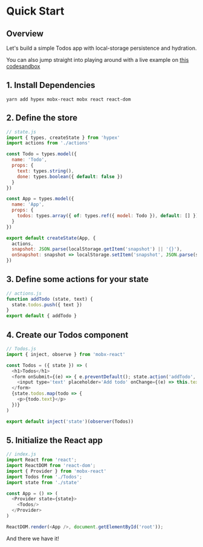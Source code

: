 # Quick Start

## Overview

Let's build a simple Todos app with local-storage persistence and hydration.

You can also jump straight into playing around with a live example on [this codesandbox](https://codesandbox.io/s/64647p41mk)

## 1. Install Dependencies

`yarn add hypex mobx-react mobx react react-dom`

## 2. Define the store

```javascript
// state.js
import { types, createState } from 'hypex'
import actions from './actions'

const Todo = types.model({
  name: 'Todo', 
  props: {
    text: types.string(),
    done: types.boolean({ default: false })
  }
})

const App = types.model({
  name: 'App', 
  props: {
    todos: types.array({ of: types.ref({ model: Todo }), default: [] })
  }
})

export default createState(App, {
  actions,
  snapshot: JSON.parse(localStorage.getItem('snapshot') || '{}'),
  onSnapshot: snapshot => localStorage.setItem('snapshot', JSON.parse(snapshot))
})
```

## 3. Define some actions for your state

```javascript
// actions.js
function addTodo (state, text) {
  state.todos.push({ text })
}
export default { addTodo }
```

## 4. Create our Todos component

```javascript
// Todos.js
import { inject, observe } from 'mobx-react'

const Todos = ({ state }) => (
  <h1>Todos</h1>
  <form onSubmit={(e) => { e.preventDefault(); state.action('addTodo', this.text) }}>
    <input type='text' placeholder='Add todo' onChange={(e) => this.text = e.target.value}/>
  </form>
  {state.todos.map(todo => {
    <p>{todo.text}</p>
  })}
)

export default inject('state')(observer(Todos))
```

## 5. Initialize the React app

```javascript
// index.js
import React from 'react';
import ReactDOM from 'react-dom';
import { Provider } from 'mobx-react'
import Todos from './Todos';
import state from './state'

const App = () => (
  <Provider state={state}>
    <Todos/>
  </Provider>
)

ReactDOM.render(<App />, document.getElementById('root'));
```

And there we have it!

